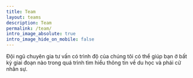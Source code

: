 ```yaml
---
title: Team
layout: teams
description: Team
permalink: /team/
intro_image_absolute: true
intro_image_hide_on_mobile: false
---
```

Đội ngũ chuyên gia tư vấn có trình độ của chúng tôi có thể giúp bạn ở bất kỳ giai đoạn nào trong quá trình tìm hiểu thông tin về du học và phái cử nhân sự.